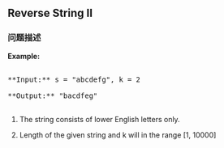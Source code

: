 ## Reverse String II  
### 问题描述
**Example:**<br />
<pre>
**Input:** s = "abcdefg", k = 2
**Output:** "bacdfeg"
</pre>


1.  The string consists of lower English letters only.
1.  Length of the given string and k will in the range [1, 10000]
